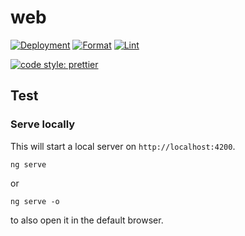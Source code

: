 # web

[![Deployment](https://github.com/nuntium-space/web/actions/workflows/cd.yml/badge.svg)](https://github.com/nuntium-space/web/actions/workflows/cd.yml)
[![Format](https://github.com/nuntium-space/web/actions/workflows/format.yml/badge.svg)](https://github.com/nuntium-space/web/actions/workflows/format.yml)
[![Lint](https://github.com/nuntium-space/web/actions/workflows/lint.yml/badge.svg)](https://github.com/nuntium-space/web/actions/workflows/lint.yml)

[![code style: prettier](https://img.shields.io/badge/code_style-prettier-ff69b4.svg)](https://github.com/prettier/prettier)

## Test

### Serve locally

This will start a local server on `http://localhost:4200`.

```
ng serve
```

or

```
ng serve -o
```

to also open it in the default browser.

[nuntium]: https://github.com/nuntium-space/nuntium
[open-graph]: https://ogp.me
